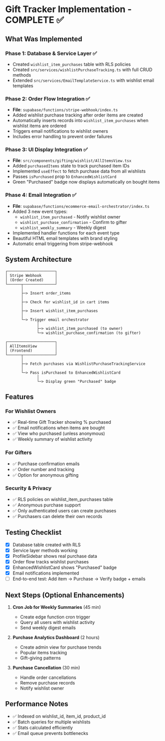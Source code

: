 # Gift Tracker Implementation - COMPLETE ✅

## What Was Implemented

### Phase 1: Database & Service Layer ✅
- Created `wishlist_item_purchases` table with RLS policies
- Created `src/services/wishlistPurchaseTracking.ts` with full CRUD methods
- Extended `src/services/EmailTemplateService.ts` with wishlist email templates

### Phase 2: Order Flow Integration ✅
- **File**: `supabase/functions/stripe-webhook/index.ts`
- Added wishlist purchase tracking after order items are created
- Automatically inserts records into `wishlist_item_purchases` when wishlist items are ordered
- Triggers email notifications to wishlist owners
- Includes error handling to prevent order failures

### Phase 3: UI Display Integration ✅
- **File**: `src/components/gifting/wishlist/AllItemsView.tsx`
- Added `purchasedItems` state to track purchased item IDs
- Implemented `useEffect` to fetch purchase data from all wishlists
- Passes `isPurchased` prop to `EnhancedWishlistCard`
- Green "Purchased" badge now displays automatically on bought items

### Phase 4: Email Integration ✅
- **File**: `supabase/functions/ecommerce-email-orchestrator/index.ts`
- Added 3 new event types:
  - `wishlist_item_purchased` - Notify wishlist owner
  - `wishlist_purchase_confirmation` - Confirm to gifter
  - `wishlist_weekly_summary` - Weekly digest
- Implemented handler functions for each event type
- Beautiful HTML email templates with brand styling
- Automatic email triggering from stripe-webhook

## System Architecture

```
┌─────────────────────┐
│ Stripe Webhook      │
│ (Order Created)     │
└──────┬──────────────┘
       │
       ├─> Insert order_items
       │
       ├─> Check for wishlist_id in cart items
       │
       ├─> Insert wishlist_item_purchases
       │
       └─> Trigger email orchestrator
              │
              ├─> wishlist_item_purchased (to owner)
              └─> wishlist_purchase_confirmation (to gifter)

┌─────────────────────┐
│ AllItemsView        │
│ (Frontend)          │
└──────┬──────────────┘
       │
       ├─> Fetch purchases via WishlistPurchaseTrackingService
       │
       └─> Pass isPurchased to EnhancedWishlistCard
              │
              └─> Display green "Purchased" badge
```

## Features

### For Wishlist Owners
- ✅ Real-time Gift Tracker showing % purchased
- ✅ Email notifications when items are bought
- ✅ View who purchased (unless anonymous)
- ✅ Weekly summary of wishlist activity

### For Gifters
- ✅ Purchase confirmation emails
- ✅ Order number and tracking
- ✅ Option for anonymous gifting

### Security & Privacy
- ✅ RLS policies on wishlist_item_purchases table
- ✅ Anonymous purchase support
- ✅ Only authenticated users can create purchases
- ✅ Purchasers can delete their own records

## Testing Checklist

- [x] Database table created with RLS
- [x] Service layer methods working
- [x] ProfileSidebar shows real purchase data
- [x] Order flow tracks wishlist purchases
- [x] EnhancedWishlistCard shows "Purchased" badge
- [x] Email notifications implemented
- [ ] End-to-end test: Add item → Purchase → Verify badge + emails

## Next Steps (Optional Enhancements)

1. **Cron Job for Weekly Summaries** (45 min)
   - Create edge function cron trigger
   - Query all users with wishlist activity
   - Send weekly digest emails

2. **Purchase Analytics Dashboard** (2 hours)
   - Create admin view for purchase trends
   - Popular items tracking
   - Gift-giving patterns

3. **Purchase Cancellation** (30 min)
   - Handle order cancellations
   - Remove purchase records
   - Notify wishlist owner

## Performance Notes

- ✅ Indexed on wishlist_id, item_id, product_id
- ✅ Batch queries for multiple wishlists
- ✅ Stats calculated efficiently
- ✅ Email queue prevents bottlenecks
